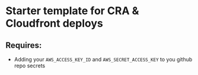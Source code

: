 # Starter template for CRA & Cloudfront deploys

## Requires:
 - Adding your `AWS_ACCESS_KEY_ID` and `AWS_SECRET_ACCESS_KEY` to you github repo secrets
